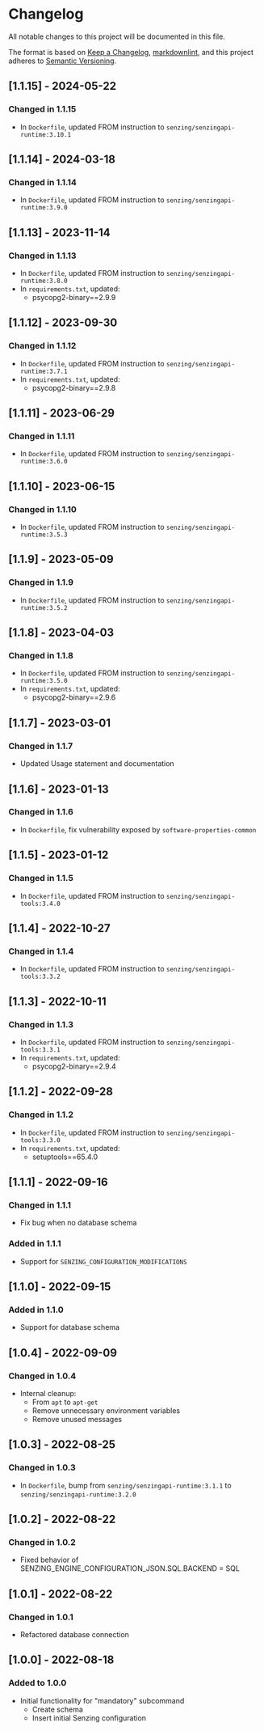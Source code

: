 # Changelog

All notable changes to this project will be documented in this file.

The format is based on [Keep a Changelog](https://keepachangelog.com/en/1.0.0/),
[markdownlint](https://dlaa.me/markdownlint/),
and this project adheres to [Semantic Versioning](https://semver.org/spec/v2.0.0.html).

## [1.1.15] - 2024-05-22

### Changed in 1.1.15

- In `Dockerfile`, updated FROM instruction to `senzing/senzingapi-runtime:3.10.1`

## [1.1.14] - 2024-03-18

### Changed in 1.1.14

- In `Dockerfile`, updated FROM instruction to `senzing/senzingapi-runtime:3.9.0`

## [1.1.13] - 2023-11-14

### Changed in 1.1.13

- In `Dockerfile`, updated FROM instruction to `senzing/senzingapi-runtime:3.8.0`
- In `requirements.txt`, updated:
  - psycopg2-binary==2.9.9

## [1.1.12] - 2023-09-30

### Changed in 1.1.12

- In `Dockerfile`, updated FROM instruction to `senzing/senzingapi-runtime:3.7.1`
- In `requirements.txt`, updated:
  - psycopg2-binary==2.9.8

## [1.1.11] - 2023-06-29

### Changed in 1.1.11

- In `Dockerfile`, updated FROM instruction to `senzing/senzingapi-runtime:3.6.0`

## [1.1.10] - 2023-06-15

### Changed in 1.1.10

- In `Dockerfile`, updated FROM instruction to `senzing/senzingapi-runtime:3.5.3`

## [1.1.9] - 2023-05-09

### Changed in 1.1.9

- In `Dockerfile`, updated FROM instruction to `senzing/senzingapi-runtime:3.5.2`

## [1.1.8] - 2023-04-03

### Changed in 1.1.8

- In `Dockerfile`, updated FROM instruction to `senzing/senzingapi-runtime:3.5.0`
- In `requirements.txt`, updated:
  - psycopg2-binary==2.9.6

## [1.1.7] - 2023-03-01

### Changed in 1.1.7

- Updated Usage statement and documentation

## [1.1.6] - 2023-01-13

### Changed in 1.1.6

- In `Dockerfile`, fix vulnerability exposed by `software-properties-common`

## [1.1.5] - 2023-01-12

### Changed in 1.1.5

- In `Dockerfile`, updated FROM instruction to `senzing/senzingapi-tools:3.4.0`

## [1.1.4] - 2022-10-27

### Changed in 1.1.4

- In `Dockerfile`, updated FROM instruction to `senzing/senzingapi-tools:3.3.2`

## [1.1.3] - 2022-10-11

### Changed in 1.1.3

- In `Dockerfile`, updated FROM instruction to `senzing/senzingapi-tools:3.3.1`
- In `requirements.txt`, updated:
  - psycopg2-binary==2.9.4

## [1.1.2] - 2022-09-28

### Changed in 1.1.2

- In `Dockerfile`, updated FROM instruction to `senzing/senzingapi-tools:3.3.0`
- In `requirements.txt`, updated:
  - setuptools==65.4.0

## [1.1.1] - 2022-09-16

### Changed in 1.1.1

- Fix bug when no database schema

### Added in 1.1.1

- Support for `SENZING_CONFIGURATION_MODIFICATIONS`

## [1.1.0] - 2022-09-15

### Added in 1.1.0

- Support for database schema

## [1.0.4] - 2022-09-09

### Changed in 1.0.4

- Internal cleanup:
  - From `apt` to `apt-get`
  - Remove unnecessary environment variables
  - Remove unused messages

## [1.0.3] - 2022-08-25

### Changed in 1.0.3

- In `Dockerfile`, bump from `senzing/senzingapi-runtime:3.1.1` to `senzing/senzingapi-runtime:3.2.0`

## [1.0.2] - 2022-08-22

### Changed in 1.0.2

- Fixed behavior of SENZING_ENGINE_CONFIGURATION_JSON.SQL.BACKEND = SQL

## [1.0.1] - 2022-08-22

### Changed in 1.0.1

- Refactored database connection

## [1.0.0] - 2022-08-18

### Added to 1.0.0

- Initial functionality for "mandatory" subcommand
  - Create schema
  - Insert initial Senzing configuration
